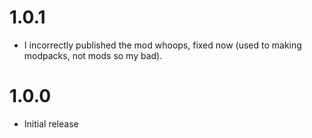 
# 1.0.1

- I incorrectly published the mod whoops, fixed now (used to making modpacks, not mods so my bad).

# 1.0.0

- Initial release
